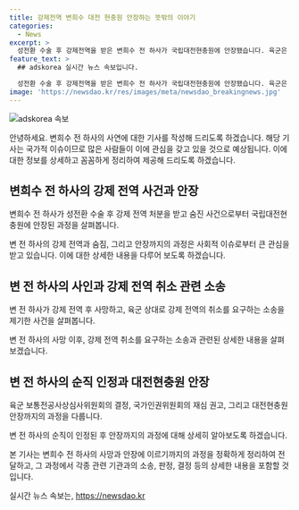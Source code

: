 ```yaml
---
title: 강제전역 변희수 대전 현충원 안장하는 뜻밖의 이야기
categories:
  - News
excerpt: >
  성전환 수술 후 강제전역을 받은 변희수 전 하사가 국립대전현충원에 안장됐습니다. 육군은 강제 전역의 취소소송을 제기한 변 전 하사가 집에서 숨진 채 발견된 후 사건을 일반사망으로 분류했으나, 국가인권위원회의 권고에 따라 순직을 인정했고, 유가족이 이장 절차 협의를 거쳐 안장되었습니다. 관련하여 국가보훈부와 이장 절차 협의가 이뤄졌습니다.
feature_text: >
  ## adskorea 실시간 뉴스 속보입니다.

  성전환 수술 후 강제전역을 받은 변희수 전 하사가 국립대전현충원에 안장됐습니다. 육군은 강제 전역의 취소소송을 제기한 변 전 하사가 집에서 숨진 채 발견된 후 사건을 일반사망으로 분류했으나, 국가인권위원회의 권고에 따라 순직을 인정했고, 유가족이 이장 절차 협의를 거쳐 안장되었습니다. 관련하여 국가보훈부와 이장 절차 협의가 이뤄졌습니다.
image: 'https://newsdao.kr/res/images/meta/newsdao_breakingnews.jpg'
---
```


<p><img src="https://newsdao.kr/res/images/meta/newsdao_breakingnews.jpg" alt="adskorea 속보" /></p>

<p>안녕하세요. 변희수 전 하사의 사연에 대한 기사를 작성해 드리도록 하겠습니다. 해당 기사는 국가적 이슈이므로 많은 사람들이 이에 관심을 갖고 있을 것으로 예상됩니다. 이에 대한 정보를 상세하고 꼼꼼하게 정리하여 제공해 드리도록 하겠습니다.</p>

<h2 data-ke-size="size26">변희수 전 하사의 강제 전역 사건과 안장</h2>

<p>변희수 전 하사가 성전환 수술 후 강제 전역 처분을 받고 숨진 사건으로부터 국립대전현충원에 안장된 과정을 살펴봅니다.</p>

<p data-ke-size="size16">변 전 하사의 강제 전역과 숨짐, 그리고 안장까지의 과정은 사회적 이슈로부터 큰 관심을 받고 있습니다. 이에 대한 상세한 내용을 다루어 보도록 하겠습니다.</p>

<h2 data-ke-size="size26">변 전 하사의 사인과 강제 전역 취소 관련 소송</h2>

<p>변 전 하사가 강제 전역 후 사망하고, 육군 상대로 강제 전역의 취소를 요구하는 소송을 제기한 사건을 살펴봅니다.</p>

<p data-ke-size="size16">변 전 하사의 사망 이후, 강제 전역 취소를 요구하는 소송과 관련된 상세한 내용을 살펴보겠습니다.</p>

<h2 data-ke-size="size26">변 전 하사의 순직 인정과 대전현충원 안장</h2>

<p>육군 보통전공사상심사위원회의 결정, 국가인권위원회의 재심 권고, 그리고 대전현충원 안장까지의 과정을 다룹니다.</p>

<p data-ke-size="size16">변 전 하사의 순직이 인정된 후 안장까지의 과정에 대해 상세히 알아보도록 하겠습니다.</p>

<p>본 기사는 변희수 전 하사의 사망과 안장에 이르기까지의 과정을 정확하게 정리하여 전달하고, 그 과정에서 각종 관련 기관과의 소송, 판정, 결정 등의 상세한 내용을 포함할 것입니다.</p>
실시간 뉴스 속보는, <a href="https://newsdao.kr" rel="dofollow">https://newsdao.kr</a>


